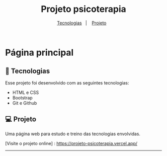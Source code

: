 
<h1 align="center"> Projeto psicoterapia </h1>

<p align="center">
  <a href="#-tecnologias">Tecnologias</a>&nbsp;&nbsp;&nbsp;|&nbsp;&nbsp;&nbsp;
  <a href="#-projeto">Projeto</a>&nbsp;&nbsp;&nbsp;
</p>

<br>

# Página principal
<p align="center">
   
</p>

## 🚀 Tecnologias

Esse projeto foi desenvolvido com as seguintes tecnologias:

- HTML e CSS
- Bootstrap
- Git e Github

## 💻 Projeto

Uma página web para estudo e treino das tecnologias envolvidas.

[Visite o projeto online] : https://projeto-psicoterapia.vercel.app/




---
